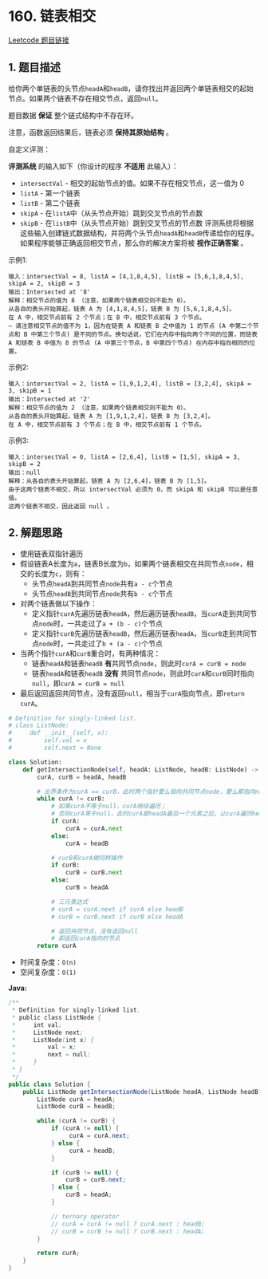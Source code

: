 # 160. 链表相交
[Leetcode 题目链接](https://leetcode.com/problems/intersection-of-two-linked-lists/)

## 1. 题目描述
给你两个单链表的头节点`headA`和`headB`，请你找出并返回两个单链表相交的起始节点。如果两个链表不存在相交节点，返回`null`。

题目数据 **保证** 整个链式结构中不存在环。

注意，函数返回结果后，链表必须 **保持其原始结构** 。

自定义评测：

**评测系统** 的输入如下（你设计的程序 **不适用** 此输入）：

* `intersectVal` - 相交的起始节点的值。如果不存在相交节点，这一值为 0
* `listA` - 第一个链表
* `listB` - 第二个链表
* `skipA` - 在`listA`中（从头节点开始）跳到交叉节点的节点数
* `skipB` - 在`listB`中（从头节点开始）跳到交叉节点的节点数
评测系统将根据这些输入创建链式数据结构，并将两个头节点`headA`和`headB`传递给你的程序。如果程序能够正确返回相交节点，那么你的解决方案将被 **视作正确答案** 。

示例1:
```
输入：intersectVal = 8, listA = [4,1,8,4,5], listB = [5,6,1,8,4,5], skipA = 2, skipB = 3
输出：Intersected at '8'
解释：相交节点的值为 8 （注意，如果两个链表相交则不能为 0）。
从各自的表头开始算起，链表 A 为 [4,1,8,4,5]，链表 B 为 [5,6,1,8,4,5]。
在 A 中，相交节点前有 2 个节点；在 B 中，相交节点前有 3 个节点。
— 请注意相交节点的值不为 1，因为在链表 A 和链表 B 之中值为 1 的节点 (A 中第二个节点和 B 中第三个节点) 是不同的节点。换句话说，它们在内存中指向两个不同的位置，而链表 A 和链表 B 中值为 8 的节点 (A 中第三个节点，B 中第四个节点) 在内存中指向相同的位置。
```

示例2:
```
输入：intersectVal = 2, listA = [1,9,1,2,4], listB = [3,2,4], skipA = 3, skipB = 1
输出：Intersected at '2'
解释：相交节点的值为 2 （注意，如果两个链表相交则不能为 0）。
从各自的表头开始算起，链表 A 为 [1,9,1,2,4]，链表 B 为 [3,2,4]。
在 A 中，相交节点前有 3 个节点；在 B 中，相交节点前有 1 个节点。
```

示例3:
```
输入：intersectVal = 0, listA = [2,6,4], listB = [1,5], skipA = 3, skipB = 2
输出：null
解释：从各自的表头开始算起，链表 A 为 [2,6,4]，链表 B 为 [1,5]。
由于这两个链表不相交，所以 intersectVal 必须为 0，而 skipA 和 skipB 可以是任意值。
这两个链表不相交，因此返回 null 。
```

## 2. 解题思路
* 使用链表双指针遍历
* 假设链表A长度为`a`，链表B长度为`b`，如果两个链表相交在共同节点`node`，相交的长度为`c`，则有：
  * 头节点`headA`到共同节点`node`共有`a - c`个节点
  * 头节点`headB`到共同节点`node`共有`b - c`个节点
* 对两个链表做以下操作：
  * 定义指针`curA`先遍历链表`headA`，然后遍历链表`headB`，当`curA`走到共同节点`node`时，一共走过了`a + (b - c)`个节点
  * 定义指针`curB`先遍历链表`headB`，然后遍历链表`headA`，当`curB`走到共同节点`node`时，一共走过了`b + (a - c)`个节点
* 当两个指针`curA`和`curB`重合时，有两种情况：
  * 链表`headA`和链表`headB` **有**共同节点`node`，则此时`curA = curB = node`
  * 链表`headA`和链表`headB` **没有** 共同节点`node`，则此时`curA`和`curB`同时指向`null`，即`curA = curB = null`
* 最后返回返回共同节点，没有返回`null`，相当于`curA`指向节点，即`return curA`。

```Python
# Definition for singly-linked list.
# class ListNode:
#     def __init__(self, x):
#         self.val = x
#         self.next = None

class Solution:
    def getIntersectionNode(self, headA: ListNode, headB: ListNode) -> Optional[ListNode]:
        curA, curB = headA, headB

        # 出界条件为curA == curB，此时两个指针要么指向共同节点node，要么都指向null
        while curA != curB:
            # 如果curA不等于null，curA继续遍历；
            # 否则curA等于null，此时curA是headA最后一个元素之后，让curA遍历headB
            if curA:
                curA = curA.next
            else: 
                curA = headB

            # curB和curA做同样操作
            if curB:
                curB = curB.next
            else:
                curB = headA

            # 三元表达式
            # curA = curA.next if curA else headB
            # curB = curB.next if curB else headA

            # 返回共同节点，没有返回null
            # 即返回curA指向的节点
        return curA
```
* 时间复杂度：`O(n)`
* 空间复杂度：`O(1)`

**Java:**
``` Java
/**
 * Definition for singly-linked list.
 * public class ListNode {
 *     int val;
 *     ListNode next;
 *     ListNode(int x) {
 *         val = x;
 *         next = null;
 *     }
 * }
 */
public class Solution {
    public ListNode getIntersectionNode(ListNode headA, ListNode headB) {
        ListNode curA = headA;
        ListNode curB = headB;

        while (curA != curB) {
            if (curA != null) {
                 curA = curA.next;
            } else {
                 curA = headB;
            }

            if (curB != null) {
                curB = curB.next;
            } else {
                curB = headA;
            }

            // ternary operator
            // curA = curA != null ? curA.next : headB;
            // curB = curB != null ? curB.next : headA;
        }

        return curA;
    }
}
```